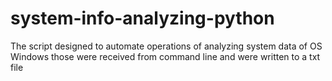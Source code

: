 # system-info-analyzing-python
The script designed to automate operations of analyzing system data of OS Windows those were received from command line and were written to a txt file
